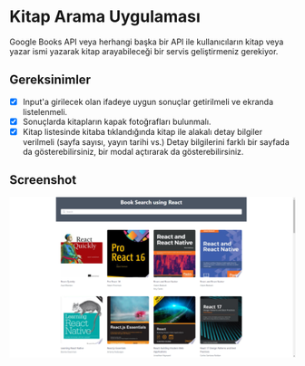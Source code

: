 # Kitap Arama Uygulaması

Google Books API veya herhangi başka bir API ile kullanıcıların kitap veya yazar ismi yazarak kitap arayabileceği bir servis geliştirmeniz gerekiyor.

## Gereksinimler
- [x] Input'a girilecek olan ifadeye uygun sonuçlar getirilmeli ve ekranda listelenmeli.
- [x] Sonuçlarda kitapların kapak fotoğrafları bulunmalı.
- [x] Kitap listesinde kitaba tıklandığında kitap ile alakalı detay bilgiler verilmeli (sayfa sayısı, yayın tarihi vs.) Detay bilgilerini farklı bir sayfada da gösterebilirsiniz, bir modal açtırarak da gösterebilirsiniz.

## Screenshot
![ss](/public/ss.png)